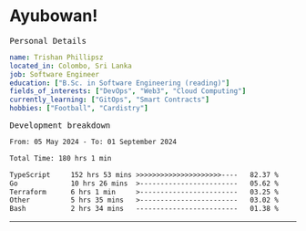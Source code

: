 # Ayubowan!

<samp>Personal Details</samp>

```yaml
name: Trishan Phillipsz
located_in: Colombo, Sri Lanka
job: Software Engineer
education: ["B.Sc. in Software Engineering (reading)"]
fields_of_interests: ["DevOps", "Web3", "Cloud Computing"]
currently_learning: ["GitOps", "Smart Contracts"]
hobbies: ["Football", "Cardistry"]
```

<samp>Development breakdown</samp>

<!--START_SECTION:waka-->

```txt
From: 05 May 2024 - To: 01 September 2024

Total Time: 180 hrs 1 min

TypeScript     152 hrs 53 mins >>>>>>>>>>>>>>>>>>>>>----   82.37 %
Go             10 hrs 26 mins  >------------------------   05.62 %
Terraform      6 hrs 1 min     >------------------------   03.25 %
Other          5 hrs 35 mins   >------------------------   03.02 %
Bash           2 hrs 34 mins   -------------------------   01.38 %
```

<!--END_SECTION:waka-->

---
